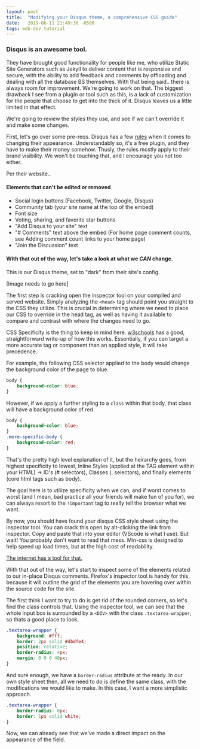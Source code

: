 ```yaml
---
layout: post
title:  "Modifying your Disqus theme, a comprehensive CSS guide"
date:   2019-06-11 21:49:36 -0500
tags: web-dev tutorial
---
```

### Disqus is an awesome tool.
They have brought good functionality for people like me, who utilize Static Site Generators such as Jekyll to deliver content that is responsive and secure, with the ability to add feedback and comments by offloading and dealing with all the database BS themselves. With that being said.. there is always room for improvement. We're going to work on that. The biggest drawback I see from a plugin or tool such as this, is a lack of customization for the people that choose to get into the thick of it. Disqus leaves us a little limited in that effect.
<!--more-->
We're going to review the styles they use, and see if we can't override it and make some changes.

First, let's go over some pre-reqs. Disqus has a few [rules](https://help.disqus.com/installation/disqus-appearance-tweaks) when it comes to changing their appearance. Understandably so, it's a free plugin, and they have to make their money somehow. Thusly, the rules mostly apply to their brand visibility. We won't be touching that, and I encourage you not too either.

Per their website..

#### Elements that can't be edited or removed
* Social login buttons (Facebook, Twitter, Google, Disqus)
* Community tab (your site name at the top of the embed)
* Font size
* Voting, sharing, and favorite star buttons
* "Add Disqus to your site" text
* "# Comments" text above the embed (For home page comment counts, see Adding comment count links to your home page)
* "Join the Discussion" text

#### With that out of the way, let's take a look at what we *CAN* change.
This is our Disqus theme, set to "dark" from their site's config.

[Image needs to go here]

The first step is cracking open the inspector tool on your compiled and served website. Simply analyzing the `<head>` tag should point you straight to the CSS they utilize. This is crucial in determining where we need to place our CSS to override in the head tag, as well as having it available to compare and contrast with where the changes need to go.

CSS Specificity is the thing to keep in mind here. [w3schools](https://www.w3schools.com/css/css_specificity.asp) has a good, straightforward write-up of how this works. Essentially, if you can target a more accurate tag or component than an applied style, it will take precedence.

For example, the following CSS selector applied to the body would change the background color of the page to blue.
```css
body {
    background-color: blue;
}
```
However, if we apply a further styling to a `class` within that body, that class will have a background color of red.
```css
body {
    background-color: blue;
}
.more-specific-body {
    background-color: red;
}
```
That's the pretty high level explanation of it, but the heirarchy goes, from highest specificity to lowest, Inline Styles (applied at the TAG element within your HTML) -> ID's (# selectors), Classes (. selectors), and finally elements (core html tags such as body).

The goal here is to utilize specificity when we can, and if worst comes to worst (and I mean, bad practice all your friends will make fun of you for), we can always resort to the `!important` tag to really tell the browser what we want.

By now, you should have found your disqus CSS style sheet using the inspector tool. You can crack this open by alt-clicking the link from inspector. Copy and paste that into your editor (VScode is what I use).
But wait! You probably don't want to read that mess. Min-css is designed to help speed up load times, but at the high cost of readability.

[The internet has a tool for that.](https://unminify.com/)

With that out of the way, let's start to inspect some of the elements related to our in-place Disqus comments.
Firefox's inspector tool is handy for this, because it will outline the grid of the elements you are hovering over within the source code for the site.

The first think I want to try to do is get rid of the rounded corners, so let's find the class controls that.
Using the inspector tool, we can see that the whole input box is surrounded by a `<DIV>` with the class `.textarea-wrapper`, so thats a good place to look.
```css
.textarea-wrapper {
    background: #fff;
    border: 2px solid #dbdfe4;
    position: relative;
    border-radius: 4px;
    margin: 0 0 0 48px;
}
```
And sure enough, we have a `border-radius` attribute at the ready.
In our own style sheet then, all we need to do is define the same class, with the modifications we would like to make. In this case, I want a more simplistic approach.
```css
.textarea-wrapper {
    border-radius: 0px;
    border: 1px solid white;
}
```
Now, we can already see that we've made a direct impact on the appearance of the field.